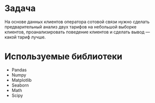 # Задача
На основе данных клиентов оператора сотовой связи нужно сделать предварительный анализ двух тарифов на небольшой выборке клиентов, проанализировать поведение клиентов и сделать вывод — какой тариф лучше.
# Используемые библиотеки
- Pandas
- Numpy
- Matplotlib
- Seaborn
- Math
- Scipy
